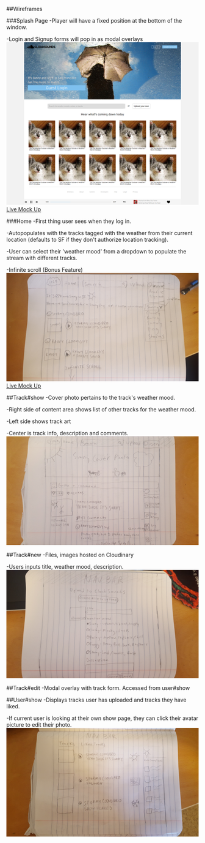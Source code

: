 ##Wireframes

###Splash Page
-Player will have a fixed position at the bottom of the window.

-Login and Signup forms will pop in as modal overlays
![Splash Page](./splash.png)
[Live Mock Up](http://cloudsounds.io)

###Home
-First thing user sees when they log in.

-Autopopulates with the tracks tagged with the weather from their current location (defaults to SF if they don't authorize location tracking).

-User can select their 'weather mood' from a dropdown to populate the stream with different tracks.

-Infinite scroll (Bonus Feature)
![Home](./stream.jpg)
[Live Mock Up](http://cloudsounds.io/pages/home)


##Track#show
-Cover photo pertains to the track's weather mood.

-Right side of content area shows list of other tracks for the weather mood.

-Left side shows track art

-Center is track info, description and comments.
![Track#show](./track-show.jpg)

##Track#new
-Files, images hosted on Cloudinary

-Users inputs title, weather mood, description.
![Track#new](./new-track.jpg)

##Track#edit
-Modal overlay with track form. Accessed from user#show

##User#show
-Displays tracks user has uploaded and tracks they have liked.

-If current user is looking at their own show page, they can click their avatar picture to edit their photo.
![User#show](./user-show.jpg)
